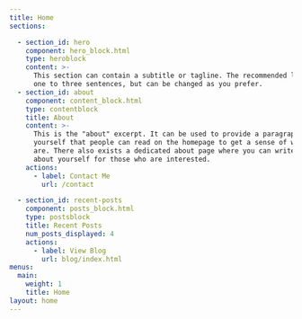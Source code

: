 ```yaml
---
title: Home
sections:

  - section_id: hero
    component: hero_block.html
    type: heroblock
    content: >-
      This section can contain a subtitle or tagline. The recommended length is
      one to three sentences, but can be changed as you prefer.
  - section_id: about
    component: content_block.html
    type: contentblock
    title: About
    content: >-
      This is the "about" excerpt. It can be used to provide a paragraph about
      yourself that people can read on the homepage to get a sense of who you
      are. There also exists a dedicated about page where you can write more
      about yourself for those who are interested.
    actions:
      - label: Contact Me
        url: /contact

  - section_id: recent-posts
    component: posts_block.html
    type: postsblock
    title: Recent Posts
    num_posts_displayed: 4
    actions:
      - label: View Blog
        url: blog/index.html
menus:
  main:
    weight: 1
    title: Home
layout: home
---
```

